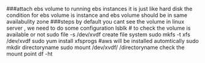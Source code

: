 ###attach ebs volume to running ebs instances
it is just like hard disk
the condition for ebs volume is instance and ebs volume should be in same availabulity zone
###steps
by default you cant see the volume in linux server , we need to do some configuration 
lsblk # to check the volume is available or not
sudo file -s /dev/xvdf
create file system
sudo mkfs -t xfs /dev/xvdf
sudo yum install xfsprogs #aws will be installed automtically
sudo mkdir directoryname
sudo mount /dev/xvdf/ /directoryname
check the mount point df -ht 
